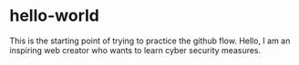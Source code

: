 # hello-world
This is the starting point of trying to practice the github flow.
Hello, I am an inspiring web creator who wants to learn cyber security measures.
